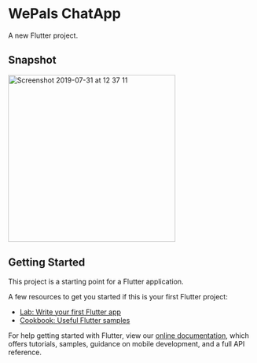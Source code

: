 # WePals ChatApp

A new Flutter project.

##  Snapshot

<img width="340" alt="Screenshot 2019-07-31 at 12 37 11" src="https://user-images.githubusercontent.com/39448332/62205576-0a3dde00-b390-11e9-9985-680d46dd17ab.png">

## Getting Started

This project is a starting point for a Flutter application.

A few resources to get you started if this is your first Flutter project:

- [Lab: Write your first Flutter app](https://flutter.dev/docs/get-started/codelab)
- [Cookbook: Useful Flutter samples](https://flutter.dev/docs/cookbook)

For help getting started with Flutter, view our
[online documentation](https://flutter.dev/docs), which offers tutorials,
samples, guidance on mobile development, and a full API reference.
